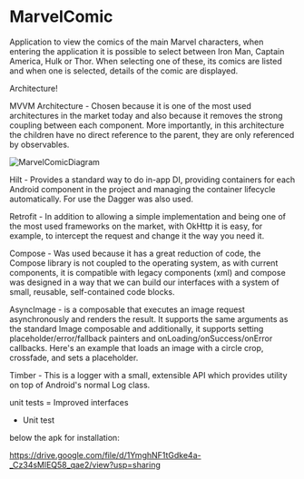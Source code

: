 # MarvelComic

Application to view the comics of the main Marvel characters, when entering the application it is possible to select between Iron Man, Captain America, Hulk or Thor. When selecting one of these, its comics are listed and when one is selected, details of the comic are displayed.

Architecture!

MVVM Architecture - Chosen because it is one of the most used architectures in the market today and also because it removes the strong coupling between each component. More importantly, in this architecture the children have no direct reference to the parent, they are only referenced by observables.


![MarvelComicDiagram](https://user-images.githubusercontent.com/2738131/216792843-2060b970-39de-4e53-9448-e9bbe301af22.png)


Hilt - Provides a standard way to do in-app DI, providing containers for each Android component in the project and managing the container lifecycle automatically. For use the Dagger was also used.

Retrofit - In addition to allowing a simple implementation and being one of the most used frameworks on the market, with OkHttp it is easy, for example, to intercept the request and change it the way you need it.

Compose - Was used because it has a great reduction of code, the Compose library is not coupled to the operating system, as with current components, it is compatible with legacy components (xml) and compose was designed in a way that we can build our interfaces with a system of small, reusable, self-contained code blocks.

AsyncImage -  is a composable that executes an image request asynchronously and renders the result. It supports the same arguments as the standard Image composable and additionally, it supports setting placeholder/error/fallback painters and onLoading/onSuccess/onError callbacks. Here's an example that loads an image with a circle crop, crossfade, and sets a placeholder.

Timber - This is a logger with a small, extensible API which provides utility on top of Android's normal Log class.

unit tests
= Improved interfaces
- Unit test

below the apk for installation:

https://drive.google.com/file/d/1YmghNF1tGdke4a-_Cz34sMlEQ58_qae2/view?usp=sharing
